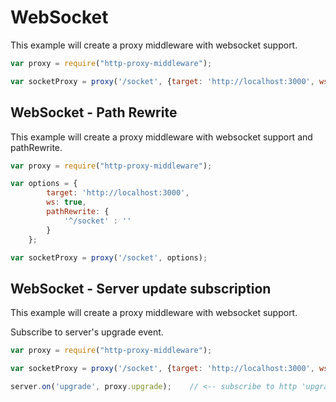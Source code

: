 # WebSocket

This example will create a proxy middleware with websocket support.

```javascript
var proxy = require("http-proxy-middleware");

var socketProxy = proxy('/socket', {target: 'http://localhost:3000', ws: true});
```

## WebSocket - Path Rewrite

This example will create a proxy middleware with websocket support and pathRewrite.

```javascript
var proxy = require("http-proxy-middleware");

var options = {
        target: 'http://localhost:3000',
        ws: true,
        pathRewrite: {
            '^/socket' : ''
        }
    };

var socketProxy = proxy('/socket', options);
```

## WebSocket - Server update subscription

This example will create a proxy middleware with websocket support.

Subscribe to server's upgrade event.

```javascript
var proxy = require("http-proxy-middleware");

var socketProxy = proxy('/socket', {target: 'http://localhost:3000', ws: true});

server.on('upgrade', proxy.upgrade);    // <-- subscribe to http 'upgrade'
```
